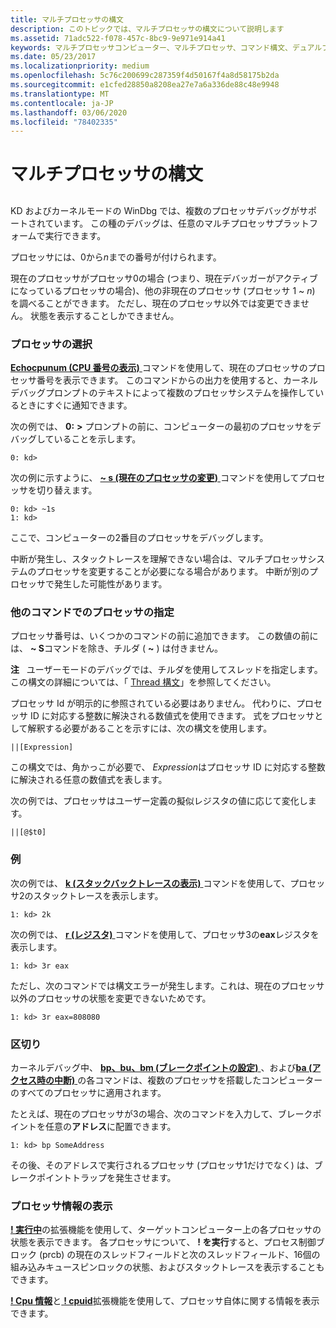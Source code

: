 ```yaml
---
title: マルチプロセッサの構文
description: このトピックでは、マルチプロセッサの構文について説明します
ms.assetid: 71adc522-f078-457c-8bc9-9e971e914a41
keywords: マルチプロセッサコンピューター、マルチプロセッサ、コマンド構文、デュアルプロセッサコンピューター、コマンドの構文規則、プロセッサ識別子
ms.date: 05/23/2017
ms.localizationpriority: medium
ms.openlocfilehash: 5c76c200699c287359f4d50167f4a8d58175b2da
ms.sourcegitcommit: e1cfed28850a8208ea27e7a6a336de88c48e9948
ms.translationtype: MT
ms.contentlocale: ja-JP
ms.lasthandoff: 03/06/2020
ms.locfileid: "78402335"
---
```

# <a name="multiprocessor-syntax"></a>マルチプロセッサの構文


## <span id="ddk_multiprocessor_syntax_dbg"></span><span id="DDK_MULTIPROCESSOR_SYNTAX_DBG"></span>


KD およびカーネルモードの WinDbg では、複数のプロセッサデバッグがサポートされています。 この種のデバッグは、任意のマルチプロセッサプラットフォームで実行できます。

プロセッサには、0から*n*までの番号が付けられます。

現在のプロセッサがプロセッサ0の場合 (つまり、現在デバッガーがアクティブになっているプロセッサの場合)、他の非現在のプロセッサ (プロセッサ 1 ~ *n*) を調べることができます。 ただし、現在のプロセッサ以外では変更できません。 状態を表示することしかできません。

### <a name="span-idselecting_a_processorspanspan-idselecting_a_processorspanselecting-a-processor"></a><span id="selecting_a_processor"></span><span id="SELECTING_A_PROCESSOR"></span>プロセッサの選択

[**Echocpunum (CPU 番号の表示)** ](-echocpunum--show-cpu-number-.md)コマンドを使用して、現在のプロセッサのプロセッサ番号を表示できます。 このコマンドからの出力を使用すると、カーネルデバッグプロンプトのテキストによって複数のプロセッサシステムを操作しているときにすぐに通知できます。

次の例では、 **0:** **&gt;** プロンプトの前に、コンピューターの最初のプロセッサをデバッグしていることを示します。

```dbgcmd
0: kd>
```

次の例に示すように、 [ **~ s (現在のプロセッサの変更)** ](-s--change-current-processor-.md)コマンドを使用してプロセッサを切り替えます。

```dbgcmd
0: kd> ~1s
1: kd>
```

ここで、コンピューターの2番目のプロセッサをデバッグします。

中断が発生し、スタックトレースを理解できない場合は、マルチプロセッサシステムのプロセッサを変更することが必要になる場合があります。 中断が別のプロセッサで発生した可能性があります。

### <a name="span-idspecifying_processors_in_other_commandsspanspan-idspecifying_processors_in_other_commandsspanspecifying-processors-in-other-commands"></a><span id="specifying_processors_in_other_commands"></span><span id="SPECIFYING_PROCESSORS_IN_OTHER_COMMANDS"></span>他のコマンドでのプロセッサの指定

プロセッサ番号は、いくつかのコマンドの前に追加できます。 この数値の前には、 **~ S**コマンドを除き、チルダ ( **~** ) は付きません。

**注**   ユーザーモードのデバッグでは、チルダを使用してスレッドを指定します。 この構文の詳細については、「 [Thread 構文](thread-syntax.md)」を参照してください。

 

プロセッサ Id が明示的に参照されている必要はありません。 代わりに、プロセッサ ID に対応する整数に解決される数値式を使用できます。 式をプロセッサとして解釈する必要があることを示すには、次の構文を使用します。

```dbgcmd
||[Expression]
```

この構文では、角かっこが必要で、 *Expression*はプロセッサ ID に対応する整数に解決される任意の数値式を表します。

次の例では、プロセッサはユーザー定義の擬似レジスタの値に応じて変化します。

```dbgcmd
||[@$t0]
```

### <a name="span-idexamplesspanspan-idexamplesspanexamples"></a><span id="examples"></span><span id="EXAMPLES"></span>例

次の例では、 [**k (スタックバックトレースの表示)** ](k--kb--kc--kd--kp--kp--kv--display-stack-backtrace-.md)コマンドを使用して、プロセッサ2のスタックトレースを表示します。

```dbgcmd
1: kd> 2k 
```

次の例では、 [**r (レジスタ)** ](r--registers-.md)コマンドを使用して、プロセッサ3の**eax**レジスタを表示します。

```dbgcmd
1: kd> 3r eax 
```

ただし、次のコマンドでは構文エラーが発生します。これは、現在のプロセッサ以外のプロセッサの状態を変更できないためです。

```dbgcmd
1: kd> 3r eax=808080 
```

### <a name="span-idbreakpointsspanspan-idbreakpointsspanbreakpoints"></a><span id="breakpoints"></span><span id="BREAKPOINTS"></span>区切り

カーネルデバッグ中、 [**bp、bu、bm (ブレークポイントの設定)** ](bp--bu--bm--set-breakpoint-.md) 、および[**ba (アクセス時の中断)** ](ba--break-on-access-.md)の各コマンドは、複数のプロセッサを搭載したコンピューターのすべてのプロセッサに適用されます。

たとえば、現在のプロセッサが3の場合、次のコマンドを入力して、ブレークポイントを任意の**アドレス**に配置できます。

```dbgcmd
1: kd> bp SomeAddress 
```

その後、そのアドレスで実行されるプロセッサ (プロセッサ1だけでなく) は、ブレークポイントトラップを発生させます。

### <a name="span-iddisplaying_processor_informationspanspan-iddisplaying_processor_informationspandisplaying-processor-information"></a><span id="displaying_processor_information"></span><span id="DISPLAYING_PROCESSOR_INFORMATION"></span>プロセッサ情報の表示

[ **! 実行中**](-running.md)の拡張機能を使用して、ターゲットコンピューター上の各プロセッサの状態を表示できます。 各プロセッサについて、 **! を実行**すると、プロセス制御ブロック (prcb) の現在のスレッドフィールドと次のスレッドフィールド、16個の組み込みキュースピンロックの状態、およびスタックトレースを表示することもできます。

[ **! Cpu 情報**](-cpuinfo.md)と[ **! cpuid**](-cpuid.md)拡張機能を使用して、プロセッサ自体に関する情報を表示できます。

 

 






